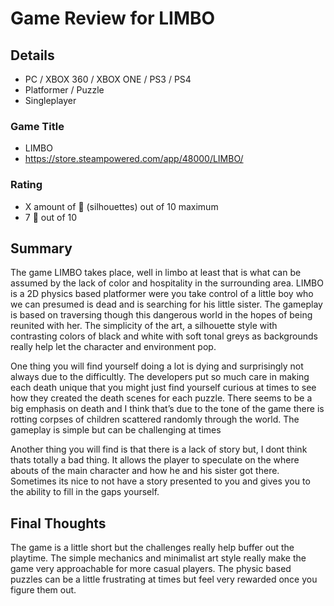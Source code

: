 # Game Review for LIMBO

## Details

- PC / XBOX 360 / XBOX ONE / PS3 / PS4 
- Platformer / Puzzle
- Singleplayer

### Game Title
- LIMBO
- https://store.steampowered.com/app/48000/LIMBO/

### Rating
- X amount of :bust_in_silhouette: (silhouettes) out of 10 maximum
- 7 :bust_in_silhouette: out of 10

## Summary
The game LIMBO takes place, well in limbo at least that is what can be assumed by the lack of color and hospitality in the surrounding area. LIMBO is a 2D physics based platformer were you take control of a little boy who we can presumed is dead and is searching for his little sister. The gameplay is based on traversing though this dangerous world in the hopes of being reunited with her. The simplicity of the art, a silhouette style with contrasting colors of black and white with soft tonal greys as backgrounds really help let the character and environment pop. 

One thing you will find yourself doing a lot is dying and surprisingly not always due to the difficultly. The developers put so much care in making each death unique that you might just find yourself curious at times to see how they created the death scenes for each puzzle. There seems to be a big emphasis on death and I think that’s due to the tone of the game there is rotting corpses of children scattered randomly through the world. The gameplay is simple but can be challenging at times  

Another thing you will find is that there is a lack of story but, I dont think thats totally a bad thing. It allows the player to speculate on the where abouts of the main character and how he and his sister got there. Sometimes its nice to not have a story presented to you and gives you to the ability to fill in the gaps yourself.

## Final Thoughts
The game is a little short but the challenges really help buffer out the playtime. The simple mechanics and minimalist art style really make the game very approachable for more casual players. The physic based puzzles can be a little frustrating at times but feel very rewarded once you figure them out.
